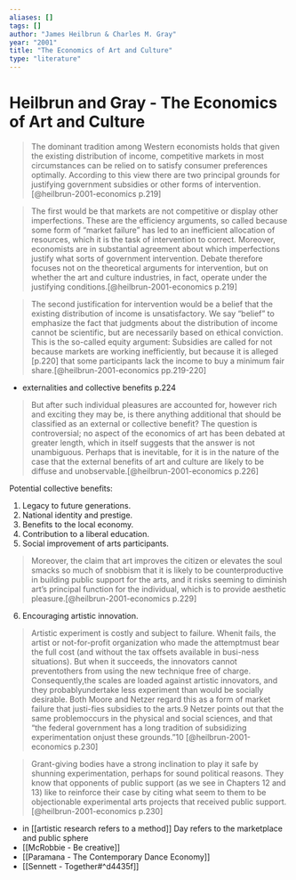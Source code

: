 ```yaml
---
aliases: []
tags: []
author: "James Heilbrun & Charles M. Gray"
year: "2001"
title: "The Economics of Art and Culture"
type: "literature"
---
```


# Heilbrun and Gray - The Economics of Art and Culture

> The dominant tradition among Western economists holds that given the existing distribution of income, competitive markets in most circumstances can be relied on to satisfy consumer preferences optimally. According to this view there are two principal grounds for justifying government subsidies or other forms of intervention.[@heilbrun-2001-economics p.219]

> The first would be that markets are not competitive or display other imperfections. These are the efficiency arguments, so called because some form of “market failure” has led to an inefficient allocation of resources, which it is the task of intervention to correct. Moreover, economists are in substantial agreement about which imperfections justify what sorts of government intervention. Debate therefore focuses not on the theoretical arguments for intervention, but on whether the art and culture industries, in fact, operate under the justifying conditions.[@heilbrun-2001-economics p.219]

> The second justification for intervention would be a belief that the existing distribution of income is unsatisfactory. We say “belief” to emphasize the fact that judgments about the distribution of income cannot be scientific, but are necessarily based on ethical conviction. This is the so-called equity argument: Subsidies are called for not because markets are working inefficiently, but because it is alleged [p.220] that some participants lack the income to buy a minimum fair share.[@heilbrun-2001-economics pp.219-220]

- externalities and collective benefits p.224

> But after such individual pleasures are accounted for, however rich and exciting they may be, is there anything additional that should be classified as an external or collective benefit? The question is controversial; no aspect of the economics of art has been debated at greater length, which in itself suggests that the answer is not unambiguous. Perhaps that is inevitable, for it is in the nature of the case that the external benefits of art and culture are likely to be diffuse and unobservable.[@heilbrun-2001-economics p.226]

Potential collective benefits:
1. Legacy to future generations.
2. National identity and prestige.
3. Benefits to the local economy.
4. Contribution to a liberal education.
5. Social improvement of arts participants.

> Moreover, the claim that art improves the citizen or elevates the soul smacks so much of snobbism that it is likely to be counterproductive in building public support for the arts, and it risks seeming to diminish art’s principal function for the individual, which is to provide aesthetic pleasure.[@heilbrun-2001-economics p.229]

6. Encouraging artistic innovation.

> Artistic experiment is costly and subject to failure. Whenit fails, the artist or not-for-profit organization who made the attemptmust bear the full cost (and without the tax offsets available in busi-ness situations). But when it succeeds, the innovators cannot preventothers from using the new technique free of charge. Consequently,the scales are loaded against artistic innovators, and they probablyundertake less experiment than would be socially desirable. Both Moore and Netzer regard this as a form of market failure that justi-fies subsidies to the arts.9 Netzer points out that the same problemoccurs in the physical and social sciences, and that “the federal government has a long tradition of subsidizing experimentation onjust these grounds.”10 [@heilbrun-2001-economics p.230]

> Grant-giving bodies have a strong inclination to play it safe by shunning experimentation, perhaps for sound political reasons. They know that opponents of public support (as we see in Chapters 12 and 13) like to reinforce their case by citing what seem to them to be objectionable experimental arts projects that received public support.[@heilbrun-2001-economics p.230]

- in [[artistic research refers to a method]] Day refers to the marketplace and public sphere
- [[McRobbie -  Be creative]]
- [[Paramana - The Contemporary Dance Economy]]
- [[Sennett - Together#^d4435f]]
